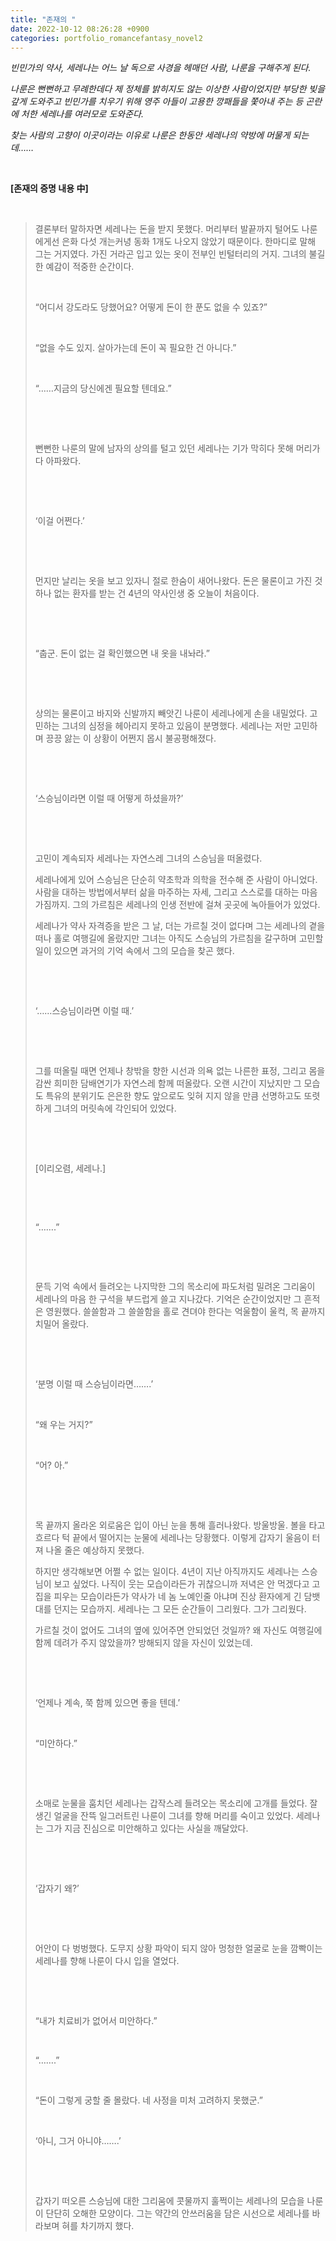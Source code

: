 ```yaml
---
title: "존재의 "
date: 2022-10-12 08:26:28 +0900
categories: portfolio_romancefantasy_novel2 
---
```


*빈민가의 약사, 세레나는 어느 날 독으로 사경을 헤매던 사람, 나룬을 구해주게 된다.* 

*나룬은 뻔뻔하고 무례한데다 제 정체를 밝히지도 않는 이상한 사람이었지만 부당한 빚을 갚게 도와주고 빈민가를 치우기 위해 영주 아들이 고용한 깡패들을 쫓아내 주는 등 곤란에 처한 세레나를 여러모로 도와준다.*

*찾는 사람의 고향이 이곳이라는 이유로 나룬은 한동안 세레나의 약방에 머물게 되는데……*







​    

**[존재의 증명 내용 中]**

​    

> 결론부터 말하자면 세레나는 돈을 받지 못했다. 머리부터 발끝까지 털어도 나룬에게선 은화 다섯 개는커녕 동화 1개도 나오지 않았기 때문이다. 한마디로 말해 그는 거지였다. 가진 거라곤 입고 있는 옷이 전부인 빈털터리의 거지. 그녀의 불길한 예감이 적중한 순간이다.
> ​   
>
> ​    
>
> “어디서 강도라도 당했어요? 어떻게 돈이 한 푼도 없을 수 있죠?”
>
> ​    
>
> “없을 수도 있지. 살아가는데 돈이 꼭 필요한 건 아니다.”
>
> ​    
>
> “……지금의 당신에겐 필요할 텐데요.”
>
> ​    
>
> ​    
>
> 뻔뻔한 나룬의 말에 남자의 상의를 털고 있던 세레나는 기가 막히다 못해 머리가 다 아파왔다. 
>
> ​    
>
> ​    
>
> ‘이걸 어쩐다.’
>
> ​    
>
> ​    
>
> 먼지만 날리는 옷을 보고 있자니 절로 한숨이 새어나왔다. 돈은 물론이고 가진 것 하나 없는 환자를 받는 건 4년의 약사인생 중 오늘이 처음이다. 
>
> ​    
>
> ​    
>
> “춥군. 돈이 없는 걸 확인했으면 내 옷을 내놔라.”
>
> ​    
>
> ​    
>
> 상의는 물론이고 바지와 신발까지 빼앗긴 나룬이 세레나에게 손을 내밀었다. 고민하는 그녀의 심정을 헤아리지 못하고 있음이 분명했다. 세레나는 저만 고민하며 끙끙 앓는 이 상황이 어쩐지 몹시 불공평해졌다.
>
> ​    
>
> ​    
>
> ‘스승님이라면 이럴 때 어떻게 하셨을까?’
>
> ​    
>
> ​    
>
> 고민이 계속되자 세레나는 자연스레 그녀의 스승님을 떠올렸다.
>
> 세레나에게 있어 스승님은 단순히 약초학과 의학을 전수해 준 사람이 아니었다. 사람을 대하는 방법에서부터 삶을 마주하는 자세, 그리고 스스로를 대하는 마음가짐까지. 그의 가르침은 세레나의 인생 전반에 걸쳐 곳곳에 녹아들어가 있었다. 
>
> 세레나가 약사 자격증을 받은 그 날, 더는 가르칠 것이 없다며 그는 세레나의 곁을 떠나 홀로 여행길에 올랐지만 그녀는 아직도 스승님의 가르침을 갈구하며 고민할 일이 있으면 과거의 기억 속에서 그의 모습을 찾곤 했다. 
>
> ​    
>
> ​    
>
> ‘……스승님이라면 이럴 때.’
>
> ​    
>
> ​    
>
> 그를 떠올릴 때면 언제나 창밖을 향한 시선과 의욕 없는 나른한 표정, 그리고 몸을 감싼 희미한 담배연기가 자연스레 함께 떠올랐다. 오랜 시간이 지났지만 그 모습도 특유의 분위기도 은은한 향도 앞으로도 잊혀 지지 않을 만큼 선명하고도 또렷하게 그녀의 머릿속에 각인되어 있었다.
>
> ​    
>
> ​    
>
> [이리오렴, 세레나.]
>
> ​    
>
> ​    
>
> “…….” 
>
> ​    
>
> ​    
>
> 문득 기억 속에서 들려오는 나지막한 그의 목소리에 파도처럼 밀려온 그리움이 세레나의 마음 한 구석을 부드럽게 쓸고 지나갔다. 기억은 순간이었지만 그 흔적은 영원했다. 쓸쓸함과 그 쓸쓸함을 홀로 견뎌야 한다는 억울함이 울컥, 목 끝까지 치밀어 올랐다.  
>
> ​    
>
> ​    
>
> ‘분명 이럴 때 스승님이라면…….’  
>
> ​    
>
> “왜 우는 거지?”
>
> ​    
>
> “어? 아.”
>
> ​    
>
> ​    
>
> 목 끝까지 올라온 외로움은 입이 아닌 눈을 통해 흘러나왔다. 방울방울. 볼을 타고 흐르다 턱 끝에서 떨어지는 눈물에 세레나는 당황했다. 이렇게 갑자기 울음이 터져 나올 줄은 예상하지 못했다.
>
> 하지만 생각해보면 어쩔 수 없는 일이다. 4년이 지난 아직까지도 세레나는 스승님이 보고 싶었다. 나직이 웃는 모습이라든가 귀찮으니까 저녁은 안 먹겠다고 고집을 피우는 모습이라든가 약사가 네 놈 노예인줄 아냐며 진상 환자에게 긴 담뱃대를 던지는 모습까지. 세레나는 그 모든 순간들이 그리웠다. 그가 그리웠다.
>
> 가르칠 것이 없어도 그녀의 옆에 있어주면 안되었던 것일까? 왜 자신도 여행길에 함께 데려가 주지 않았을까? 방해되지 않을 자신이 있었는데. 
>
> ​    
>
> ​    
>
> ‘언제나 계속, 쭉 함께 있으면 좋을 텐데.’
>
> ​    
>
> “미안하다.”
>
> ​    
>
> ​    
>
> 소매로 눈물을 훔치던 세레나는 갑작스레 들려오는 목소리에 고개를 들었다. 잘생긴 얼굴을 잔뜩 일그러트린 나룬이 그녀를 향해 머리를 숙이고 있었다. 세레나는 그가 지금 진심으로 미안해하고 있다는 사실을 깨달았다.
>
> ​    
>
> ​    
>
> ‘갑자기 왜?’
>
> ​    
>
> ​    
>
> 어안이 다 벙벙했다. 도무지 상황 파악이 되지 않아 멍청한 얼굴로 눈을 깜빡이는 세레나를 향해 나룬이 다시 입을 열었다.
>
> ​    
>
> ​    
>
> “내가 치료비가 없어서 미안하다.”
>
> ​    
>
> “…….”
>
> ​    
>
> “돈이 그렇게 궁할 줄 몰랐다. 네 사정을 미처 고려하지 못했군.”
>
> ​    
>
> ‘아니, 그거 아니야…….’
>
> ​    
>
> ​    
>
> 갑자기 떠오른 스승님에 대한 그리움에 콧물까지 훌쩍이는 세레나의 모습을 나룬이 단단히 오해한 모양이다. 그는 약간의 안쓰러움을 담은 시선으로 세레나를 바라보며 혀를 차기까지 했다.